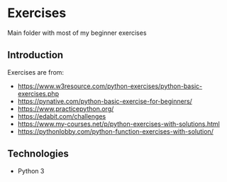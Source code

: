 # Exercises
Main folder with most of my beginner exercises

## Introduction
Exercises are from: 
- https://www.w3resource.com/python-exercises/python-basic-exercises.php
- https://pynative.com/python-basic-exercise-for-beginners/
- https://www.practicepython.org/
- https://edabit.com/challenges
- https://www.my-courses.net/p/python-exercises-with-solutions.html
- https://pythonlobby.com/python-function-exercises-with-solution/

## Technologies
- Python 3
